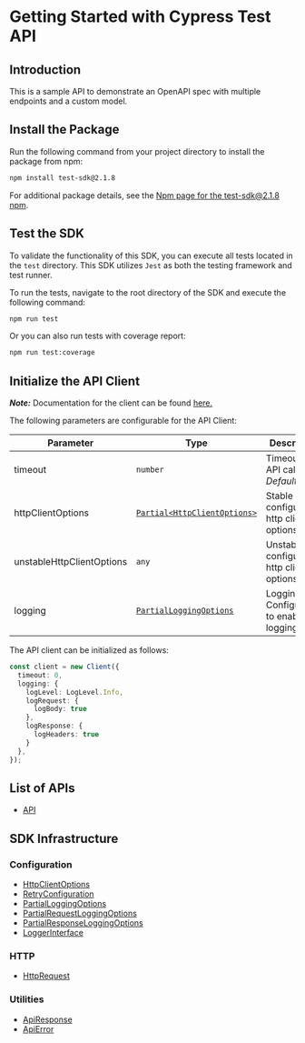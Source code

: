 
# Getting Started with Cypress Test API

## Introduction

This is a sample API to demonstrate an OpenAPI spec with multiple endpoints and a custom model.

## Install the Package

Run the following command from your project directory to install the package from npm:

```bash
npm install test-sdk@2.1.8
```

For additional package details, see the [Npm page for the test-sdk@2.1.8 npm](https://www.npmjs.com/package/test-sdk/v/2.1.8).

## Test the SDK

To validate the functionality of this SDK, you can execute all tests located in the `test` directory. This SDK utilizes `Jest` as both the testing framework and test runner.

To run the tests, navigate to the root directory of the SDK and execute the following command:

```bash
npm run test
```

Or you can also run tests with coverage report:

```bash
npm run test:coverage
```

## Initialize the API Client

**_Note:_** Documentation for the client can be found [here.](https://www.github.com/tahaali2000/test-js-sdk/tree/2.1.8/doc/client.md)

The following parameters are configurable for the API Client:

| Parameter | Type | Description |
|  --- | --- | --- |
| timeout | `number` | Timeout for API calls.<br>*Default*: `0` |
| httpClientOptions | [`Partial<HttpClientOptions>`](https://www.github.com/tahaali2000/test-js-sdk/tree/2.1.8/doc/http-client-options.md) | Stable configurable http client options. |
| unstableHttpClientOptions | `any` | Unstable configurable http client options. |
| logging | [`PartialLoggingOptions`](https://www.github.com/tahaali2000/test-js-sdk/tree/2.1.8/doc/partial-logging-options.md) | Logging Configuration to enable logging |

The API client can be initialized as follows:

```ts
const client = new Client({
  timeout: 0,
  logging: {
    logLevel: LogLevel.Info,
    logRequest: {
      logBody: true
    },
    logResponse: {
      logHeaders: true
    }
  },
});
```

## List of APIs

* [API](https://www.github.com/tahaali2000/test-js-sdk/tree/2.1.8/doc/controllers/api.md)

## SDK Infrastructure

### Configuration

* [HttpClientOptions](https://www.github.com/tahaali2000/test-js-sdk/tree/2.1.8/doc/http-client-options.md)
* [RetryConfiguration](https://www.github.com/tahaali2000/test-js-sdk/tree/2.1.8/doc/retry-configuration.md)
* [PartialLoggingOptions](https://www.github.com/tahaali2000/test-js-sdk/tree/2.1.8/doc/partial-logging-options.md)
* [PartialRequestLoggingOptions](https://www.github.com/tahaali2000/test-js-sdk/tree/2.1.8/doc/partial-request-logging-options.md)
* [PartialResponseLoggingOptions](https://www.github.com/tahaali2000/test-js-sdk/tree/2.1.8/doc/partial-response-logging-options.md)
* [LoggerInterface](https://www.github.com/tahaali2000/test-js-sdk/tree/2.1.8/doc/logger-interface.md)

### HTTP

* [HttpRequest](https://www.github.com/tahaali2000/test-js-sdk/tree/2.1.8/doc/http-request.md)

### Utilities

* [ApiResponse](https://www.github.com/tahaali2000/test-js-sdk/tree/2.1.8/doc/api-response.md)
* [ApiError](https://www.github.com/tahaali2000/test-js-sdk/tree/2.1.8/doc/api-error.md)

